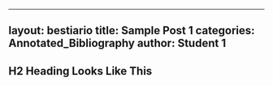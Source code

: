 ----
layout: bestiario
title: Sample Post 1
categories: Annotated_Bibliography
author: Student 1
----

## H2 Heading Looks Like This
